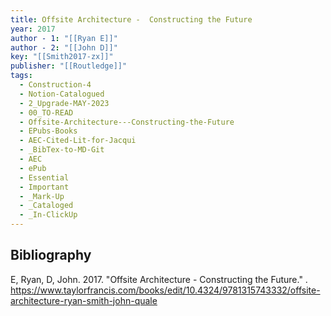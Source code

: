 ```yaml
---
title: Offsite Architecture -  Constructing the Future
year: 2017
author - 1: "[[Ryan E]]"
author - 2: "[[John D]]"
key: "[[Smith2017-zx]]"
publisher: "[[Routledge]]"
tags:
  - Construction-4
  - Notion-Catalogued
  - 2_Upgrade-MAY-2023
  - 00_TO-READ
  - Offsite-Architecture---Constructing-the-Future
  - EPubs-Books
  - AEC-Cited-Lit-for-Jacqui
  - _BibTex-to-MD-Git
  - AEC
  - ePub
  - Essential
  - Important
  - _Mark-Up
  - _Cataloged
  - _In-ClickUp
---
```


## Bibliography
E, Ryan, D, John. 2017. "Offsite Architecture -  Constructing the Future." . https://www.taylorfrancis.com/books/edit/10.4324/9781315743332/offsite-architecture-ryan-smith-john-quale